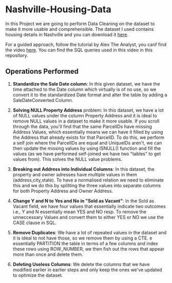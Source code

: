 # Nashville-Housing-Data
In this Project we are going to perform Data Cleaning on the dataset to make it more usable and comprehensible. The dataset I used contains housing details in Nashville and you can download it [here](https://github.com/AlexTheAnalyst/PortfolioProjects/blob/main/Nashville%20Housing%20Data%20for%20Data%20Cleaning.xlsx).

For a guided approach, follow the tutorial by Alex The Analyst, you canf find the video [here](https://www.youtube.com/watch?v=8rO7ztF4NtU&ab_channel=AlexTheAnalyst). You can find the SQL queries used in this video in this repository.

## Operations Performed

1. **Standardize the Sale Date column**:  In this given dataset, we have the time attached to the Date column which virtually is of no use, so we convert it to the standardized Date format and alter the table by adding a SaleDateConverted Column.


2. **Solving NULL Property Address** problem: In this dataset, we have a lot of NULL values under the column Property Address and it is ideal to remove NULL values in a dataset to make it more usable. If you scroll through the data, you'll find that the same ParcelIDs have missing Address Values, which essentially means we can have it filled by using the Address that already exists for that ParcelID. To do this, we perform a self join where the ParcelIDs are equal and UniqueIDs aren't, we can then update the missing values by using ISNULL() function and fill the values (as we have performed self-joined we have two "tables" to get values from). This solves the NULL value problems.


3. **Breaking out Address into Individual Columns**: In this dataset, the property and owner adresses have multiple values in them (address,city,state). To have a normalised relation we need to eliminate this and we do this by splitting the three values into separate columns for both Property Address and Owner Address.


4. **Change Y and N to Yes and No in "Sold as Vacant"**: In the Sold as Vacant field, we have four values that essentially indicate two outcomes i.e., Y and N essentially mean YES and NO resp. To remove the unneccessary Values and convert them to either YES or NO we use the CASE clause in SQL.


5. **Remove Duplicates**: We have a lot of repeated values in the dataset and it is ideal to not have those, so we remove them by using  a CTE. e essentially PARTITION the table in terms of a few columns and index these rows using ROW_NUMBER, we then fish out the rows that appear more than once and delete them.


6. **Deleting Useless Columns**:  We delete the columns that we have modified earlier in earlier steps and only keep the ones we've updated to optimize the dataset.

